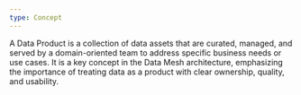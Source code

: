 ```yaml
---
type: Concept
---
```


A Data Product is a collection of data assets that are curated, managed, and served by a domain-oriented team to address specific business needs or use cases. It is a key concept in the Data Mesh architecture, emphasizing the importance of treating data as a product with clear ownership, quality, and usability.